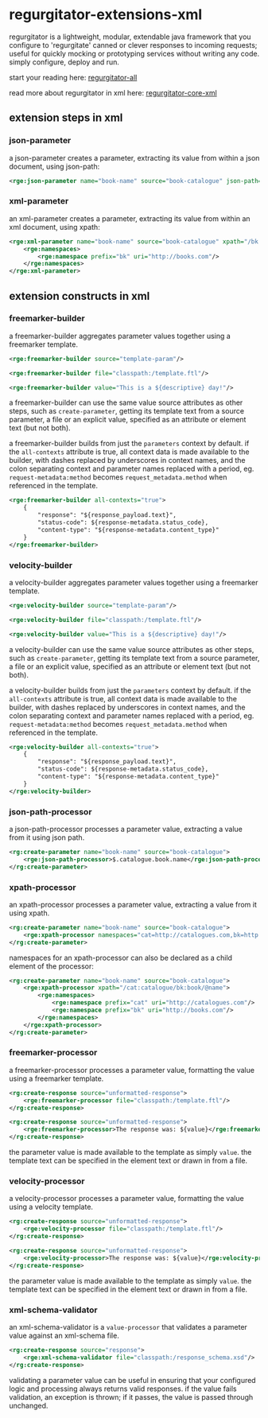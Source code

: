 # regurgitator-extensions-xml

regurgitator is a lightweight, modular, extendable java framework that you configure to 'regurgitate' canned or clever responses to incoming requests; useful for quickly mocking or prototyping services without writing any code. simply configure, deploy and run.

start your reading here: [regurgitator-all](http://github.com/talmeym/regurgitator-all#regurgitator)

read more about regurgitator in xml here: [regurgitator-core-xml](http://github.com/talmeym/regurgitator-core-xml#xml-configuration-of-regurgitator)

## extension steps in xml

### json-parameter

a json-parameter creates a parameter, extracting its value from within a json document, using json-path:

```xml
<rge:json-parameter name="book-name" source="book-catalogue" json-path="$.catalogue.book.name"/>
```

### xml-parameter

an xml-parameter creates a parameter, extracting its value from within an xml document, using xpath:

```xml
<rge:xml-parameter name="book-name" source="book-catalogue" xpath="/bk:catalogue/bk:book/bk:name">
	<rge:namespaces>
		<rge:namespace prefix="bk" uri="http://books.com"/>
	</rge:namespaces>
</rge:xml-parameter>
```

## extension constructs in xml

### freemarker-builder 

a freemarker-builder aggregates parameter values together using a freemarker template.

```xml
<rge:freemarker-builder source="template-param"/>

<rge:freemarker-builder file="classpath:/template.ftl"/>

<rge:freemarker-builder value="This is a ${descriptive} day!"/>
```

a freemarker-builder can use the same value source attributes as other steps, such as ``create-parameter``, getting its template text from a source parameter, a file or an explicit value, specified as an attribute or element text (but not both).

a freemarker-builder builds from just the ``parameters`` context by default. if the ``all-contexts`` attribute is true, all context data is made available to the builder, with dashes replaced by underscores in context names, and the colon separating context and parameter names replaced with a period, eg. ``request-metadata:method`` becomes ``request_metadata.method`` when referenced in the template.

```xml
<rge:freemarker-builder all-contexts="true">
	{
		"response": "${response_payload.text}",
		"status-code": ${response-metadata.status_code},
		"content-type": "${response-metadata.content_type}"
	}
</rge:freemarker-builder>
```

### velocity-builder

a velocity-builder aggregates parameter values together using a freemarker template.

```xml
<rge:velocity-builder source="template-param"/>

<rge:velocity-builder file="classpath:/template.ftl"/>

<rge:velocity-builder value="This is a ${descriptive} day!"/>
```

a velocity-builder can use the same value source attributes as other steps, such as ``create-parameter``, getting its template text from a source parameter, a file or an explicit value, specified as an attribute or element text (but not both).

a velocity-builder builds from just the ``parameters`` context by default. if the ``all-contexts`` attribute is true, all context data is made available to the builder, with dashes replaced by underscores in context names, and the colon separating context and parameter names replaced with a period, eg. ``request-metadata:method`` becomes ``request_metadata.method`` when referenced in the template.

```xml
<rge:velocity-builder all-contexts="true">
	{
		"response": "${response_payload.text}",
		"status-code": ${response-metadata.status_code},
		"content-type": "${response-metadata.content_type}"
	}
</rge:velocity-builder>
```

### json-path-processor

a json-path-processor processes a parameter value, extracting a value from it using json path.

```xml
<rg:create-parameter name="book-name" source="book-catalogue">
	<rge:json-path-processor>$.catalogue.book.name</rge:json-path-processor>
</rg:create-parameter>
```

### xpath-processor

an xpath-processor processes a parameter value, extracting a value from it using xpath.

```xml
<rg:create-parameter name="book-name" source="book-catalogue">
	<rge:xpath-processor namespaces="cat=http://catalogues.com,bk=http://books.com" xpath="/cat:catalogue/bk:book/@name"/>
</rg:create-parameter>
```

namespaces for an xpath-processor can also be declared as a child element of the processor:

```xml
<rg:create-parameter name="book-name" source="book-catalogue">
	<rge:xpath-processor xpath="/cat:catalogue/bk:book/@name">
		<rge:namespaces>
			<rge:namespace prefix="cat" uri="http://catalogues.com"/>
			<rge:namespace prefix="bk" uri="http://books.com"/>
		</rge:namespaces>
	</rge:xpath-processor>
</rg:create-parameter>
```

### freemarker-processor

a freemarker-processor processes a parameter value, formatting the value using a freemarker template.

```xml
<rg:create-response source="unformatted-response">
	<rge:freemarker-processor file="classpath:/template.ftl"/>
</rg:create-response>

<rg:create-response source="unformatted-response">
	<rge:freemarker-processor>The response was: ${value}</rge:freemarker-processor>
</rg:create-response>
```

the parameter value is made available to the template as simply ``value``. the template text can be specified in the element text or drawn in from a file.

### velocity-processor

a velocity-processor processes a parameter value, formatting the value using a velocity template.

```xml
<rg:create-response source="unformatted-response">
	<rge:velocity-processor file="classpath:/template.ftl"/>
</rg:create-response>

<rg:create-response source="unformatted-response">
	<rge:velocity-processor>The response was: ${value}</rge:velocity-processor>
</rg:create-response>
```

the parameter value is made available to the template as simply ``value``. the template text can be specified in the element text or drawn in from a file.

### xml-schema-validator

an xml-schema-validator is a ``value-processor`` that validates a parameter value against an xml-schema file.

```xml
<rg:create-response source="response">
	<rge:xml-schema-validator file="classpath:/response_schema.xsd"/>
</rg:create-response>
```

validating a parameter value can be useful in ensuring that your configured logic and processing always returns valid responses. if the value fails validation, an exception is thrown; if it passes, the value is passed through unchanged.
